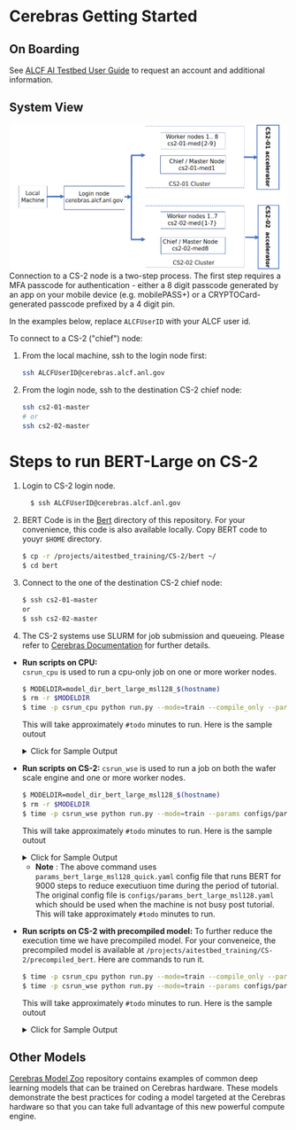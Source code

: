 # Cerebras Getting Started

## On Boarding 

See [ALCF AI Testbed User Guide](https://www.alcf.anl.gov/support-center/get-started) to request an account and additional information.

## System View

![CS-2 connection diagram](./Cerebras-connectivity-diagram.png)
Connection to a CS-2 node is a two-step process. The first step requires a MFA passcode for authentication - either a 8 digit passcode generated by an app on your mobile device (e.g. mobilePASS+) or a CRYPTOCard-generated passcode prefixed by a 4 digit pin. 

In the examples below, replace `ALCFUserID` with your ALCF user id.

To connect to a CS-2 ("chief") node:<br>

1. From the local machine, ssh to the login node first: 
    ```bash
    ssh ALCFUserID@cerebras.alcf.anl.gov
    ```
2. From the login node, ssh to the destination CS-2 chief node:
    ```bash
    ssh cs2-01-master
   # or
    ssh cs2-02-master
    ```

# Steps to run BERT-Large on CS-2

1. Login to CS-2 login node. 
    ```bash
      $ ssh ALCFUserID@cerebras.alcf.anl.gov 
    ```

2. BERT Code is in the [Bert](./bert/) directory of this repository. For your convenience, this code is also available locally. 
   Copy BERT code to youyr `$HOME` directory. 
    ```bash
    $ cp -r /projects/aitestbed_training/CS-2/bert ~/  
    $ cd bert  
    ```

3. Connect to the one of the destination CS-2 chief node:  
    ```bash
    $ ssh cs2-01-master 
    or 
    $ ssh cs2-02-master
    ```

4. The CS-2 systems use SLURM for job submission and queueing. Please refer to [Cerebras Documentation](https://www.alcf.anl.gov/support/ai-testbed-userdocs/cerebras/Job-Queuing-and-Submission/index.html) for further details. 
  
  * **Run scripts on CPU:**  
   `csrun_cpu` is used to run a cpu-only job on one or more worker nodes.

    ```bash
    $ MODELDIR=model_dir_bert_large_msl128_$(hostname)  
    $ rm -r $MODELDIR  
    $ time -p csrun_cpu python run.py --mode=train --compile_only --params configs/params_bert_large_msl128.yaml --model_dir $MODELDIR --cs_ip $CS_IP  
    ```
    This will take approximately `#todo` minutes to run. Here is the sample outout 

    <details>
    <summary>Click for Sample Output</summary>

    ```bash
    $ ToDo
    $ ToDo
    $ ToDo
    $ ToDo
    $ ToDo
    ```

    </details>


  * **Run scripts on CS-2:** 
  `csrun_wse` is used to run a job on both the wafer scale engine and one or more worker nodes.

    ```bash
    $ MODELDIR=model_dir_bert_large_msl128_$(hostname)  
    $ rm -r $MODELDIR 
    $ time -p csrun_wse python run.py --mode=train --params configs/params_bert_large_msl128.yaml --model_dir $MODELDIR --cs_ip $CS_IP
    ```
    
    This will take approximately `#todo` minutes to run. Here is the sample outout 

    <details>
    <summary>Click for Sample Output</summary>

    ```bash
    $ ToDo
    $ ToDo
    $ ToDo
    $ ToDo
    $ ToDo
    ```

    </details>

    * **Note** : The above command uses `params_bert_large_msl128_quick.yaml` config file that runs BERT for 9000 steps to reduce executiuon time during the period of tutorial.  
    The original config file is `configs/params_bert_large_msl128.yaml` which should be used when the machine is not busy post tutorial. This will take approximately `#todo` minutes to run.

* **Run scripts on CS-2 with precompiled model:**
To further reduce the execution time we have precompiled model. For your conveneice, the precompiled model is available at `/projects/aitestbed_training/CS-2/precompiled_bert`. Here are commands to run it. 

    ```bash
    $ time -p csrun_cpu python run.py --mode=train --compile_only --params configs/params_bert_large_msl128.yaml --model_dir $MODELDIR --cs_ip $CS_IP
    $ time -p csrun_wse python run.py --mode=train --params configs/params_bert_large_msl128.yaml --model_dir $MODELDIR --cs_ip $CS_IP
    ```
    This will take approximately `#todo` minutes to run. Here is the sample outout 

    <details>
    <summary>Click for Sample Output</summary>

    ```bash
    $ ToDo
    $ ToDo
    $ ToDo
    $ ToDo
    $ ToDo
    ```

    </details>


## Other Models 

[Cerebras Model Zoo](https://github.com/Cerebras/modelzoo) repository contains examples of common deep learning models that can be trained on Cerebras hardware. These models demonstrate the best practices for coding a model targeted at the Cerebras hardware so that you can take full advantage of this new powerful compute engine.






